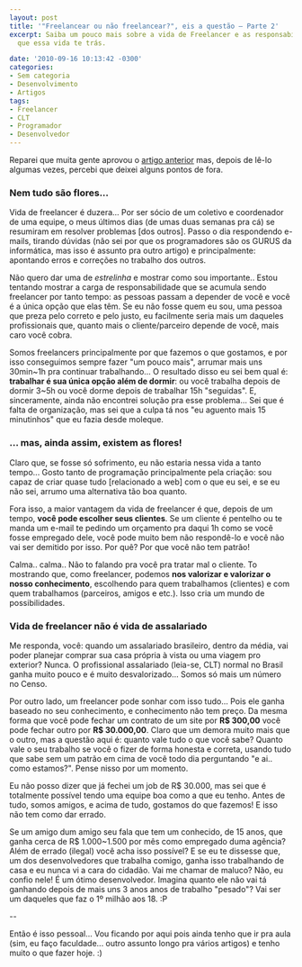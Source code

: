 ```yaml
---
layout: post
title: '"Freelancear ou não freelancear?", eis a questão – Parte 2'
excerpt: Saiba um pouco mais sobre a vida de Freelancer e as responsabilidades e possibilidades
  que essa vida te trás.

date: '2010-09-16 10:13:42 -0300'
categories:
- Sem categoria
- Desenvolvimento
- Artigos
tags:
- Freelancer
- CLT
- Programador
- Desenvolvedor
---
```

Reparei que muita gente aprovou o [artigo anterior](/freelancear-ou-nao-freelancear-eis-a-questao) mas, depois de lê-lo algumas vezes, percebi que deixei alguns pontos de fora.

<h3>Nem tudo são flores...</h3>
Vida de freelancer é duzera... Por ser sócio de um coletivo e coordenador de uma equipe, o meus últimos dias (de umas duas semanas pra cá) se resumiram em resolver problemas [dos outros]. Passo o dia respondendo e-mails, tirando dúvidas (não sei por que os programadores são os GURUS da informática, mas isso é assunto pra outro artigo) e principalmente: apontando erros e correções no trabalho dos outros.

Não quero dar uma de <em>estrelinha</em> e mostrar como sou importante.. Estou tentando mostrar a carga de responsabilidade que se acumula sendo freelancer por tanto tempo: as pessoas passam a depender de você e você é a única opção que elas têm. Se eu não fosse quem eu sou, uma pessoa que preza pelo correto e pelo justo, eu facilmente seria mais um daqueles profissionais que, quanto mais o cliente/parceiro depende de você, mais caro você cobra.

Somos freelancers principalmente por que fazemos o que gostamos, e por isso conseguimos sempre fazer "um pouco mais", arrumar mais uns 30min~1h pra continuar trabalhando... O resultado disso eu sei bem qual é: <strong>trabalhar é sua única opção além de dormir</strong>: ou você trabalha depois de dormir 3~5h ou você dorme depois de trabalhar 15h "seguidas". E, sinceramente, ainda não encontrei solução pra esse problema... Sei que é falta de organização, mas sei que a culpa tá nos "eu aguento mais 15 minutinhos" que eu fazia desde moleque.

<h3>... mas, ainda assim, existem as flores!</h3>
Claro que, se fosse só sofrimento, eu não estaria nessa vida a tanto tempo... Gosto tanto de programação principalmente pela criação: sou capaz de criar quase tudo [relacionado a web] com o que eu sei, e se eu não sei, arrumo uma alternativa tão boa quanto.

Fora isso, a maior vantagem da vida de freelancer é que, depois de um tempo, <strong>você pode escolher seus clientes</strong>. Se um cliente é pentelho ou te manda um e-mail te pedindo um orçamento pra daqui 1h como se você fosse empregado dele, você pode muito bem não respondê-lo e você não vai ser demitido por isso. Por quê? Por que você não tem patrão!

Calma.. calma.. Não to falando pra você pra tratar mal o cliente. To mostrando que, como freelancer, podemos <strong>nos valorizar e valorizar o nosso conhecimento</strong>, escolhendo para quem trabalhamos (clientes) e com quem trabalhamos (parceiros, amigos e etc.). Isso cria um mundo de possibilidades.

<h3>Vida de freelancer não é vida de assalariado</h3>
Me responda, você: quando um assalariado brasileiro, dentro da média, vai poder planejar comprar sua casa própria à vista ou uma viagem pro exterior? Nunca. O profissional assalariado (leia-se, CLT) normal no Brasil ganha muito pouco e é muito desvalorizado... Somos só mais um número no Censo.

Por outro lado, um freelancer pode sonhar com isso tudo... Pois ele ganha baseado no seu conhecimento, e conhecimento não tem preço. Da mesma forma que você pode fechar um contrato de um site por <strong>R$ 300,00</strong> você pode fechar outro por <strong>R$ 30.000,00</strong>. Claro que um demora muito mais que o outro, mas a questão aqui é: quanto vale tudo o que você sabe? Quanto vale o seu trabalho se você o fizer de forma honesta e correta, usando tudo que sabe sem um patrão em cima de você todo dia perguntando "e ai.. como estamos?". Pense nisso por um momento.

Eu não posso dizer que já fechei um job de R$ 30.000, mas sei que é totalmente possível tendo uma equipe boa como a que eu tenho. Antes de tudo, somos amigos, e acima de tudo, gostamos do que fazemos! E isso não tem como dar errado.

Se um amigo dum amigo seu fala que tem um conhecido, de 15 anos, que ganha cerca de R$ 1.000~1.500 por mês como empregado duma agência? Além de errado (ilegal) você acha isso possível? E se eu te dissesse que, um dos desenvolvedores que trabalha comigo, ganha isso trabalhando de casa e eu nunca vi a cara do cidadão. Vai me chamar de maluco? Não, eu confio nele! É um ótimo desenvolvedor. Imagina quanto ele não vai tá ganhando depois de mais uns 3 anos anos de trabalho "pesado"? Vai ser um daqueles que faz o 1º milhão aos 18. :P

--

Então é isso pessoal... Vou ficando por aqui pois ainda tenho que ir pra aula (sim, eu faço faculdade... outro assunto longo pra vários artigos) e tenho muito o que fazer hoje. :)

